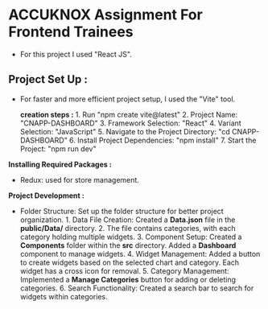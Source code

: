# **ACCUKNOX   Assignment For Frontend Trainees**

+ For this project I used "React JS". 

## **Project Set Up :** 
 
   + For faster and more efficient project setup, I used the "Vite" tool.
     
       **creation steps :**
                        1.	Run "npm create vite@latest"
                        2.	Project Name:  "CNAPP-DASHBOARD"
                        3.	Framework Selection:  "React"
                        4.	Variant Selection:   "JavaScript"
                        5.	Navigate to the Project Directory:   "cd CNAPP-DASHBOARD"
                        6.	Install Project Dependencies:  "npm install"
                        7.	Start the Project:  "npm run dev"
     

**Installing Required Packages :**

   + Redux:   used for store management.

**Project Development :**

  + Folder Structure:  Set up the folder structure for better project organization.
           1.	Data File Creation: Created a **Data.json** file in the **public/Data/** directory.
           2.	The file contains categories, with each category holding multiple widgets.
           3.	Component Setup: Created a  **Components** folder within the **src** directory. Added a **Dashboard** component to manage widgets.
           4.	Widget Management:   Added a button to create widgets based on the selected chart and category. Each widget has a cross icon for removal.
           5.	Category Management: Implemented a **Manage Categories** button for adding or deleting categories.
           6.	Search Functionality:  Created a search bar to search for widgets within categories.

